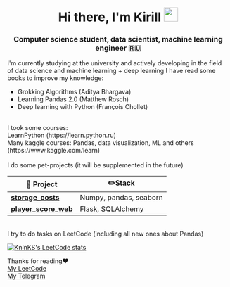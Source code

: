 <h1 align="center">Hi there, I'm Kirill</a> 
<img src="https://github.com/blackcater/blackcater/raw/main/images/Hi.gif" height="32"/></h1>
<h3 align="center">Computer science student, data scientist, machine learning engineer 🇷🇺 </h3>

I'm currently studying at the university and actively developing in the field of data science and machine learning + deep learning
I have read some books to improve my knowledge:
* Grokking Algorithms (Aditya Bhargava)
* Learning Pandas 2.0 (Matthew Rosch)
* Deep learning with Python (François Chollet)
<br>
I took some courses: <br>
LearnPython (https://learn.python.ru) <br>
Many kaggle courses: Pandas, data visualization, ML and others (https://www.kaggle.com/learn)
<br>
<br>
I do some pet-projects (it will be supplemented in the future)
<table>
  <thead align="center">
    <tr border: none;>
      <th><b>📘 Project</b></th>
      <th><b>✏️Stack</b></th>
    </tr>

  <tbody>
    <tr>
      <td><a href="https://github.com/KirillKlem/storage_costs"><b>storage_costs</b></a></td>
      <td>Numpy, pandas, seaborn</td>
    </tr>
      <td><a href="https://github.com/KirillKlem/player-score-web"><b>player_score_web</b></a></td>
      <td>Flask, SQLAlchemy</td>
  </tbody>
</table>

<br>
I try to do tasks on LeetCode (including all new ones about Pandas) <br>

[![KnlnKS's LeetCode stats](https://leetcode-stats-six.vercel.app/api?username=KlemKirill)](https://github.com/madushadhanushka/github-readme)

Thanks for reading❤️ <br>
[My LeetCode](https://leetcode.com/KlemKirill/) <br>
[My Telegram](https://t.me/klemkirill) <br>

<!--


- 🔭 I’m currently working on ...
- 🌱 I’m currently learning ...
- 👯 I’m looking to collaborate on ...
- 🤔 I’m looking for help with ...
- 💬 Ask me about ...
- 📫 How to reach me: ...
- 😄 Pronouns: ...
- ⚡ Fun fact: ...
-->
